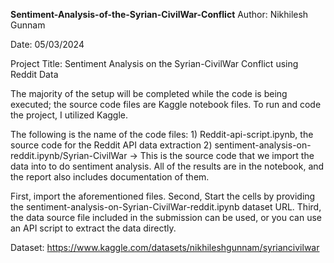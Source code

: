 **Sentiment-Analysis-of-the-Syrian-CivilWar-Conflict**
Author: Nikhilesh Gunnam

Date: 05/03/2024

Project Title: Sentiment Analysis on the Syrian-CivilWar Conflict using Reddit Data

The majority of the setup will be completed while the code is being executed; the source code files are Kaggle notebook files. To run and code the project, I utilized Kaggle.

The following is the name of the code files: 1) Reddit-api-script.ipynb, the source code for the Reddit API data extraction 2) sentiment-analysis-on-reddit.ipynb/Syrian-CivilWar -> This is the source code that we import the data into to do sentiment analysis. All of the results are in the notebook, and the report also includes documentation of them.

First, import the aforementioned files. Second, Start the cells by providing the sentiment-analysis-on-Syrian-CivilWar-reddit.ipynb dataset URL. Third, the data source file included in the submission can be used, or you can use an API script to extract the data directly.


Dataset: https://www.kaggle.com/datasets/nikhileshgunnam/syriancivilwar
